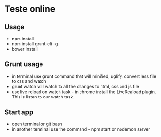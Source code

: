 # Teste online
## Usage
* npm install
* npm install grunt-cli -g
* bower install

## Grunt usage
* in terminal use grunt command that will minified, uglify, convert less file to css  and watch
* grunt watch will watch to all the changes to  html, css and js file
* use live reload on watch task - in chrome install the LiveReaload plugin. This is listen to our watch task.

## Start app
*  open terminal or git bash
* in another terminal use the command - npm start or nodemon server
